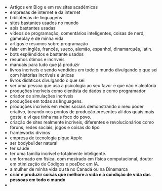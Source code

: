 - Artigos em Blog e em revisitas acadêmicas 
- empresas de internet e da internet 
- bibliotecas de linguagens 
- sites bastantes usados no mundo
- apis bastantes usadas
- vídeos de programação, comentários inteligentes, coisas de nerd, gameplay e de minha vida
- artigos e resumos sobre programação 
- falar em inglês, francês, sueco, alemão, espanhol, dinamarquês, latin.
- bots esplêndidos e bastante usados
- resumos ótimos e incríveis 
- manuais para tudo que já produzir 
- livros incríveis e sendo vendidos em todo o mundo divulgando o que sei com histórias incríveis e únicas 
- livros didáticos divulgando o que sei
- ser uma pessoa que usa a psicologia ao seu favor e que não é aleatória 
- produções incríveis como cientista de dados e como programador 
- criador de simulações incríveis 
- produções em todas as línguagens.
- produções incríveis em redes sociais demonstrando o meu poder criativo, tocando nos pontos de produção presentes alí dos quais mais gostei e vi que tinha mais foco do povo.
- criação de sites realmente incríveis, diferentes e revolucionários como fóruns, redes sociais, jogos e coisas do tipo 
- frameworks divinos
- empresa de tecnologia pique Apple 
- ser bodybuilder natural
- ter saúde 
- ter uma família incrível e totalmente inteligente.
- um formado em física, com mestrado em física computacional, doutor em otimização de Códigos e posDoc em IA.
- a mulher de minha vida ou tá no Canadá ou na Dinamarca 
- **criar e produzir coisas que melhore a vida e a condição de vida das pessoas em todo o mundo** 
- 